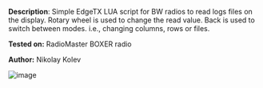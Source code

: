 **Description**:
Simple EdgeTX LUA script for BW radios to read logs files on the display. Rotary wheel is used to change the read value. Back is used to switch between modes. i.e., changing columns, rows or files.

**Tested on:** RadioMaster BOXER radio

**Author:** Nikolay Kolev

![image](https://github.com/user-attachments/assets/43b69333-3dcc-4186-a3e8-68544e4cb3fc)
